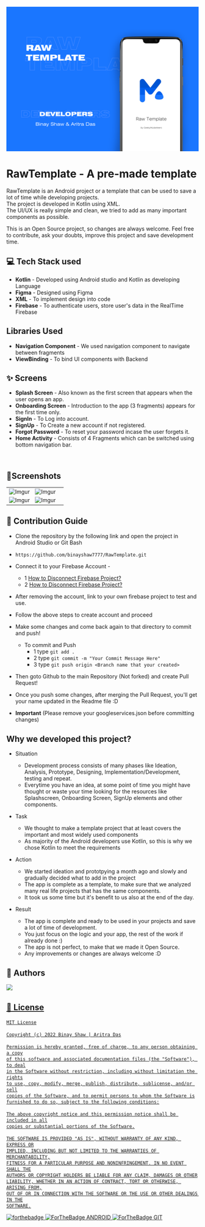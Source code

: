 ![Banner_final](images/RawTemplate.png)

# RawTemplate - A pre-made template
RawTemplate is an Android project or a template that can be used to save a lot of time while developing projects.<br/>
The project is developed in Kotlin using XML.<br/>
The UI/UX is really simple and clean, we tried to add as many important components as possible.<br/>

This is an Open Source project, so changes are always welcome. Feel free to contribute, ask your doubts, improve this project and save development time.




## 💻 Tech Stack used 
- **Kotlin** - Developed using Android studio and Kotlin as developing Language
- **Figma** - Designed using Figma
- **XML** - To implement design into code
- **Firebase** - To authenticate users, store user's data in the RealTime Firebase

## Libraries Used
- **Navigation Component** - We used navigation component to navigate between fragments
- **ViewBinding** - To bind UI components with Backend

## ✨ Screens
- **Splash Screen** - Also known as the first screen that appears when the user opens an app.
- **Onboarding Screen** - Introduction to the app (3 fragments) appears for the first time only.
- **SignIn** - To Log into account.
- **SignUp** - To Create a new account if not registered.
- **Forgot Password** - To reset your password incase the user forgets it.
- **Home Activity** - Consists of 4 Fragments which can be switched using bottom navigation bar.
<br/>

## 📱Screenshots
||||
|:----------------------------------------:|:-----------------------------------------:|:-----------------------------------------: |
| ![Imgur](Screenshots/ss1.png) | ![Imgur](Screenshots/ss0.png) |
| ![Imgur](Screenshots/ss2.png) | ![Imgur](Screenshots/ss3.png) |


## 🍴 Contribution Guide
- Clone the repository by the following link and open the project in Android Studio or Git Bash
- ```bash
  https://github.com/binayshaw7777/RawTemplate.git
- Connect it to your Firebase Account -
  - 1 [How to Disconnect Firebase Project?](https://stackoverflow.com/questions/38120862/remove-firebase-analytics-from-android-app-completely)
  - 2 [How to Disconnect Firebase Project?](https://stackoverflow.com/questions/51549554/how-to-completely-disconnect-an-android-app-from-firebase-in-android-studio)
- After removing the account, link to your own firebase project to test and use.
- Follow the above steps to create account and proceed
- Make some changes and come back again to that directory to commit and push!
  -  To commit and Push
       - 1 type `git add .`
       - 2 type `git commit -m "Your Commit Message Here"`
       - 3 type `git push origin <Branch name that your created>`
- Then goto Github to the main Repository (Not forked) and create Pull Request!
- Once you push some changes, after merging the Pull Request,
you'll get your name updated in the Readme file :D

- **Important** (Please remove your googleservices.json before committing changes)

## Why we developed this project?
- Situation
  - Development process consists of many phases like Ideation, Analysis, Prototype, Designing, Implementation/Development, testing and repeat.
  - Everytime you have an idea, at some point of time you might have thought or waste your time looking for the resources like Splashscreen, Onboarding Screen, SignUp elements and other components.

- Task
  - We thought to make a template project that at least covers the important and most widely used components
  - As majority of the Android developers use Kotlin, so this is why we chose Kotlin to meet the requirements
  
- Action
  - We started ideation and prototpying a month ago and slowly and gradually decided what to add in the project
  - The app is complete as a template, to make sure that we analyzed many real life projects that has the same components.
  - It took us some time but it's benefit to us also at the end of the day.

- Result
  - The app is complete and ready to be used in your projects and save a lot of time of development. 
  - You just focus on the logic and your app, the rest of the work if already done :)
  - The app is not perfect, to make that we made it Open Source.
  - Any improvements or changes are always welcome :D

## 📕 Authors
<a href="https://github.com/binayshaw7777/RawTemplate/graphs/contributors">
 <img src="https://contrib.rocks/image?repo=binayshaw7777/RawTemplate" />

## 📝 License

```
MIT License

Copyright (c) 2022 Binay Shaw | Aritra Das

Permission is hereby granted, free of charge, to any person obtaining a copy
of this software and associated documentation files (the "Software"), to deal
in the Software without restriction, including without limitation the rights
to use, copy, modify, merge, publish, distribute, sublicense, and/or sell
copies of the Software, and to permit persons to whom the Software is
furnished to do so, subject to the following conditions:

The above copyright notice and this permission notice shall be included in all
copies or substantial portions of the Software.

THE SOFTWARE IS PROVIDED "AS IS", WITHOUT WARRANTY OF ANY KIND, EXPRESS OR
IMPLIED, INCLUDING BUT NOT LIMITED TO THE WARRANTIES OF MERCHANTABILITY,
FITNESS FOR A PARTICULAR PURPOSE AND NONINFRINGEMENT. IN NO EVENT SHALL THE
AUTHORS OR COPYRIGHT HOLDERS BE LIABLE FOR ANY CLAIM, DAMAGES OR OTHER
LIABILITY, WHETHER IN AN ACTION OF CONTRACT, TORT OR OTHERWISE, ARISING FROM,
OUT OF OR IN CONNECTION WITH THE SOFTWARE OR THE USE OR OTHER DEALINGS IN THE
SOFTWARE.
```

![forthebadge](https://forthebadge.com/images/badges/built-with-love.svg)
![ForTheBadge ANDROID](https://forthebadge.com/images/badges/built-for-android.svg)
![ForTheBadge GIT](https://forthebadge.com/images/badges/uses-git.svg)
